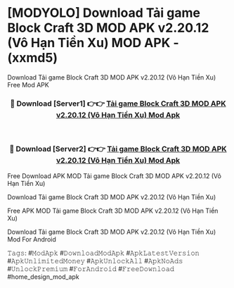 # [MODYOLO] Download Tải game Block Craft 3D MOD APK v2.20.12 (Vô Hạn Tiền Xu) MOD APK - (xxmd5)
Download Tải game Block Craft 3D MOD APK v2.20.12 (Vô Hạn Tiền Xu) Free Mod APK

<div align="center">
<h3>🔴 Download [Server1] 👉👉 <a href="https://apk-comot.site?title=Tải_game_Block_Craft_3D_MOD_APK_v2.20.12_(Vô_Hạn_Tiền_Xu)">Tải game Block Craft 3D MOD APK v2.20.12 (Vô Hạn Tiền Xu) Mod Apk</a></h3><br>

<h3>🔴 Download [Server2] 👉👉 <a href="https://apk-comot.site?title=Tải_game_Block_Craft_3D_MOD_APK_v2.20.12_(Vô_Hạn_Tiền_Xu)">Tải game Block Craft 3D MOD APK v2.20.12 (Vô Hạn Tiền Xu) Mod Apk</a></h3>
</div>


Free Download APK MOD Tải game Block Craft 3D MOD APK v2.20.12 (Vô Hạn Tiền Xu)

Download Tải game Block Craft 3D MOD APK v2.20.12 (Vô Hạn Tiền Xu) 

Free APK MOD Tải game Block Craft 3D MOD APK v2.20.12 (Vô Hạn Tiền Xu) 

Download Tải game Block Craft 3D MOD APK v2.20.12 (Vô Hạn Tiền Xu) Mod For Android

𝚃𝚊𝚐𝚜: #𝙼𝚘𝚍𝙰𝚙𝚔 #𝙳𝚘𝚠𝚗𝚕𝚘𝚊𝚍𝙼𝚘𝚍𝙰𝚙𝚔 #𝙰𝚙𝚔𝙻𝚊𝚝𝚎𝚜𝚝𝚅𝚎𝚛𝚜𝚒𝚘𝚗 #𝙰𝚙𝚔𝚄𝚗𝚕𝚒𝚖𝚒𝚝𝚎𝚍𝙼𝚘𝚗𝚎𝚢 #𝙰𝚙𝚔𝚄𝚗𝚕𝚘𝚌𝚔𝙰𝚕𝚕 #𝙰𝚙𝚔𝙽𝚘𝙰𝚍𝚜 #𝚄𝚗𝚕𝚘𝚌𝚔𝙿𝚛𝚎𝚖𝚒𝚞𝚖 #𝙵𝚘𝚛𝙰𝚗𝚍𝚛𝚘𝚒𝚍 #𝙵𝚛𝚎𝚎𝙳𝚘𝚠𝚗𝚕𝚘𝚊𝚍 #home_design_mod_apk